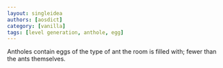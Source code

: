 ```yaml
---
layout: singleidea
authors: [aosdict]
category: [vanilla]
tags: [level generation, anthole, egg]
---
```

Antholes contain eggs of the type of ant the room is filled with; fewer than the ants themselves.
